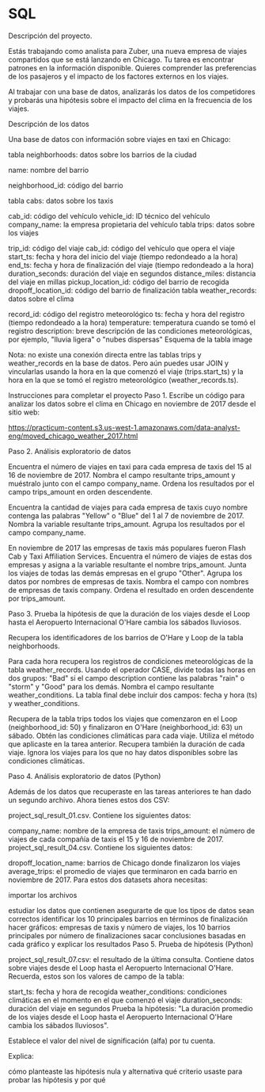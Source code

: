 # SQL
Descripción del proyecto.

Estás trabajando como analista para Zuber, una nueva empresa de viajes compartidos que se está lanzando en Chicago. Tu tarea es encontrar patrones en la información disponible. Quieres comprender las preferencias de los pasajeros y el impacto de los factores externos en los viajes.

Al trabajar con una base de datos, analizarás los datos de los competidores y probarás una hipótesis sobre el impacto del clima en la frecuencia de los viajes.

Descripción de los datos

Una base de datos con información sobre viajes en taxi en Chicago:

tabla neighborhoods: datos sobre los barrios de la ciudad

name: nombre del barrio

neighborhood_id: código del barrio

tabla cabs: datos sobre los taxis

cab_id: código del vehículo
vehicle_id: ID técnico del vehículo
company_name: la empresa propietaria del vehículo
tabla trips: datos sobre los viajes

trip_id: código del viaje
cab_id: código del vehículo que opera el viaje
start_ts: fecha y hora del inicio del viaje (tiempo redondeado a la hora)
end_ts: fecha y hora de finalización del viaje (tiempo redondeado a la hora)
duration_seconds: duración del viaje en segundos
distance_miles: distancia del viaje en millas
pickup_location_id: código del barrio de recogida
dropoff_location_id: código del barrio de finalización
tabla weather_records: datos sobre el clima

record_id: código del registro meteorológico
ts: fecha y hora del registro (tiempo redondeado a la hora)
temperature: temperatura cuando se tomó el registro
description: breve descripción de las condiciones meteorológicas, por ejemplo, "lluvia ligera" o "nubes dispersas"
Esquema de la tabla
image

Nota: no existe una conexión directa entre las tablas trips y weather_records en la base de datos. Pero aún puedes usar JOIN y vincularlas usando la hora en la que comenzó el viaje (trips.start_ts) y la hora en la que se tomó el registro meteorológico (weather_records.ts).

Instrucciones para completar el proyecto
Paso 1. Escribe un código para analizar los datos sobre el clima en Chicago en noviembre de 2017 desde el sitio web:

https://practicum-content.s3.us-west-1.amazonaws.com/data-analyst-eng/moved_chicago_weather_2017.html

Paso 2. Análisis exploratorio de datos

Encuentra el número de viajes en taxi para cada empresa de taxis del 15 al 16 de noviembre de 2017. Nombra el campo resultante trips_amount y muéstralo junto con el campo company_name. Ordena los resultados por el campo trips_amount en orden descendente.

Encuentra la cantidad de viajes para cada empresa de taxis cuyo nombre contenga las palabras "Yellow" o "Blue" del 1 al 7 de noviembre de 2017. Nombra la variable resultante trips_amount. Agrupa los resultados por el campo company_name.

En noviembre de 2017 las empresas de taxis más populares fueron Flash Cab y Taxi Affiliation Services. Encuentra el número de viajes de estas dos empresas y asigna a la variable resultante el nombre trips_amount. Junta los viajes de todas las demás empresas en el grupo "Other". Agrupa los datos por nombres de empresas de taxis. Nombra el campo con nombres de empresas de taxis company. Ordena el resultado en orden descendente por trips_amount.

Paso 3. Prueba la hipótesis de que la duración de los viajes desde el Loop hasta el Aeropuerto Internacional O'Hare cambia los sábados lluviosos.

Recupera los identificadores de los barrios de O'Hare y Loop de la tabla neighborhoods.

Para cada hora recupera los registros de condiciones meteorológicas de la tabla weather_records. Usando el operador CASE, divide todas las horas en dos grupos: "Bad" si el campo description contiene las palabras "rain" o "storm" y "Good" para los demás. Nombra el campo resultante weather_conditions. La tabla final debe incluir dos campos: fecha y hora (ts) y weather_conditions.

Recupera de la tabla trips todos los viajes que comenzaron en el Loop (neighborhood_id: 50) y finalizaron en O'Hare (neighborhood_id: 63) un sábado. Obtén las condiciones climáticas para cada viaje. Utiliza el método que aplicaste en la tarea anterior. Recupera también la duración de cada viaje.
Ignora los viajes para los que no hay datos disponibles sobre las condiciones climáticas.

Paso 4. Análisis exploratorio de datos (Python)

Además de los datos que recuperaste en las tareas anteriores te han dado un segundo archivo. Ahora tienes estos dos CSV:

project_sql_result_01.csv. Contiene los siguientes datos:

company_name: nombre de la empresa de taxis
trips_amount: el número de viajes de cada compañía de taxis el 15 y 16 de noviembre de 2017.
project_sql_result_04.csv. Contiene los siguientes datos:

dropoff_location_name: barrios de Chicago donde finalizaron los viajes
average_trips: el promedio de viajes que terminaron en cada barrio en noviembre de 2017.
Para estos dos datasets ahora necesitas:

importar los archivos

estudiar los datos que contienen
asegurarte de que los tipos de datos sean correctos
identificar los 10 principales barrios en términos de finalización
hacer gráficos: empresas de taxis y número de viajes, los 10 barrios principales por número de finalizaciones
sacar conclusiones basadas en cada gráfico y explicar los resultados
Paso 5. Prueba de hipótesis (Python)

project_sql_result_07.csv: el resultado de la última consulta. Contiene datos sobre viajes desde el Loop hasta el Aeropuerto Internacional O'Hare. Recuerda, estos son los valores de campo de la tabla:

start_ts: fecha y hora de recogida
weather_conditions: condiciones climáticas en el momento en el que comenzó el viaje
duration_seconds: duración del viaje en segundos
Prueba la hipótesis:
"La duración promedio de los viajes desde el Loop hasta el Aeropuerto Internacional O'Hare cambia los sábados lluviosos".

Establece el valor del nivel de significación (alfa) por tu cuenta.

Explica:

cómo planteaste las hipótesis nula y alternativa
qué criterio usaste para probar las hipótesis y por qué
